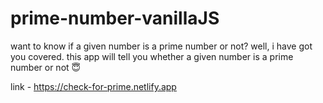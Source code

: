 # prime-number-vanillaJS

want to know if a given number is a prime number or not? well, i have got you covered. this app will tell you whether a given number is a prime number or not 😇

link - https://check-for-prime.netlify.app
